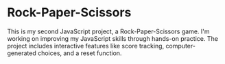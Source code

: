 # Rock-Paper-Scissors
This is my second JavaScript project, a Rock-Paper-Scissors game. I'm working on improving my JavaScript skills through hands-on practice. The project includes interactive features like score tracking, computer-generated choices, and a reset function.

